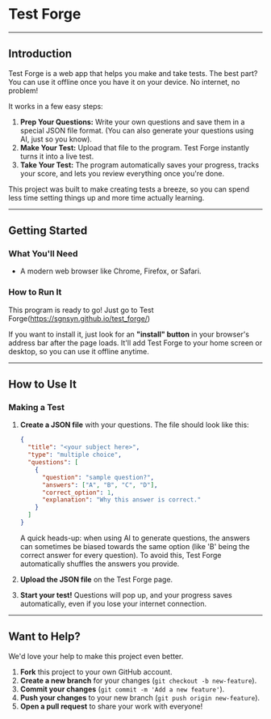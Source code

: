 # Test Forge

---

## Introduction

Test Forge is a web app that helps you make and take tests. The best part? You can use it offline once you have it on your device. No internet, no problem!

It works in a few easy steps:

1.  **Prep Your Questions:** Write your own questions and save them in a special JSON file format. (You can also generate your questions using AI, just so you know).
2.  **Make Your Test:** Upload that file to the program. Test Forge instantly turns it into a live test.
3.  **Take Your Test:** The program automatically saves your progress, tracks your score, and lets you review everything once you're done.

This project was built to make creating tests a breeze, so you can spend less time setting things up and more time actually learning.

---

## Getting Started

### What You'll Need

- A modern web browser like Chrome, Firefox, or Safari.

### How to Run It

This program is ready to go! Just go to Test Forge(https://sgnsyn.github.io/test_forge/)

If you want to install it, just look for an **"install" button** in your browser's address bar after the page loads. It'll add Test Forge to your home screen or desktop, so you can use it offline anytime.

---

## How to Use It

### Making a Test

1.  **Create a JSON file** with your questions. The file should look like this:

    ```json
    {
      "title": "<your subject here>",
      "type": "multiple choice",
      "questions": [
        {
          "question": "sample question?",
          "answers": ["A", "B", "C", "D"],
          "correct_option": 1,
          "explanation": "Why this answer is correct."
        }
      ]
    }
    ```

    A quick heads-up: when using AI to generate questions, the answers can sometimes be biased towards the same option (like 'B' being the correct answer for every question). To avoid this, Test Forge automatically shuffles the answers you provide.

2.  **Upload the JSON file** on the Test Forge page.
3.  **Start your test!** Questions will pop up, and your progress saves automatically, even if you lose your internet connection.

---

## Want to Help?

We'd love your help to make this project even better.

1.  **Fork** this project to your own GitHub account.
2.  **Create a new branch** for your changes (`git checkout -b new-feature`).
3.  **Commit your changes** (`git commit -m 'Add a new feature'`).
4.  **Push your changes** to your new branch (`git push origin new-feature`).
5.  **Open a pull request** to share your work with everyone!
